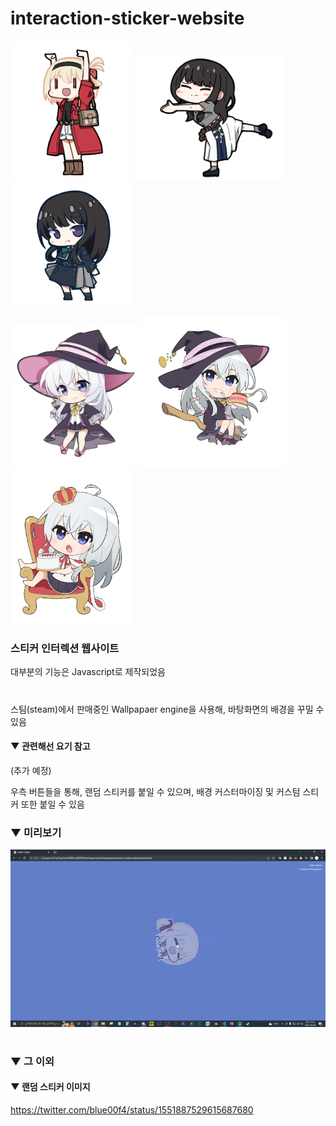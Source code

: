 # interaction-sticker-website

<img src = "imgs/chinanako.png" width = "196px"> <img src = "imgs/sakana.png" width = "240px"> <img src = "imgs/takina1.png" width = "196px">

<img src = "imgs/elaina1.png" width = "210px"> <img src = "imgs/elaina2.png" width = "227px"> <img src = "imgs/elaina3.png" width = "196px">

### 스티커 인터렉션 웹사이트

대부분의 기능은 Javascript로 제작되었음

#

스팀(steam)에서 판매중인 Wallpapaer engine을 사용해, 바탕화면의 배경을 꾸밀 수 있음

#### ▼ 관련해선 요기 참고

(추가 예정)

우측 버튼들을 통해, 랜덤 스티커를 붙일 수 있으며, 배경 커스터마이징 및 커스텀 스티커 또한 붙일 수 있음

### ▼ 미리보기

![preview_3](imgs/preview.gif)

#


### ▼ 그 이외

#### ▼ 랜덤 스티커 이미지
https://twitter.com/blue00f4/status/1551887529615687680

